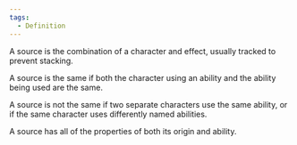 ```yaml
---  
tags:  
  - Definition  
---  
```

A source is the combination of a character and effect, usually tracked to prevent stacking.  
  
A source is the same if both the character using an ability and the ability being used are the same.  
  
A source is not the same if two separate characters use the same ability, or if the same character uses differently named abilities.  
  
A source has all of the properties of both its origin and ability.
